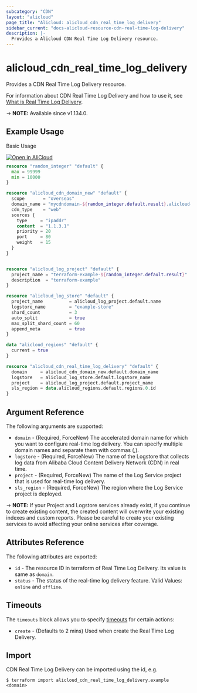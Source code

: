 ```yaml
---
subcategory: "CDN"
layout: "alicloud"
page_title: "Alicloud: alicloud_cdn_real_time_log_delivery"
sidebar_current: "docs-alicloud-resource-cdn-real-time-log-delivery"
description: |-
  Provides a Alicloud CDN Real Time Log Delivery resource.
---
```


# alicloud_cdn_real_time_log_delivery

Provides a CDN Real Time Log Delivery resource.

For information about CDN Real Time Log Delivery and how to use it, see [What is Real Time Log Delivery](https://www.alibabacloud.com/help/en/cdn/developer-reference/api-cdn-2018-05-10-createrealtimelogdelivery).

-> **NOTE:** Available since v1.134.0.

## Example Usage

Basic Usage

<div style="display: block;margin-bottom: 40px;"><div class="oics-button" style="float: right;position: absolute;margin-bottom: 10px;">
  <a href="https://api.aliyun.com/api-tools/terraform?resource=alicloud_cdn_real_time_log_delivery&exampleId=9af0da31-cfb9-c5b8-7648-ecb0cc0c7937f9281955&activeTab=example&spm=docs.r.cdn_real_time_log_delivery.0.9af0da31cf&intl_lang=EN_US" target="_blank">
    <img alt="Open in AliCloud" src="https://img.alicdn.com/imgextra/i1/O1CN01hjjqXv1uYUlY56FyX_!!6000000006049-55-tps-254-36.svg" style="max-height: 44px; max-width: 100%;">
  </a>
</div></div>

```terraform
resource "random_integer" "default" {
  max = 99999
  min = 10000
}

resource "alicloud_cdn_domain_new" "default" {
  scope       = "overseas"
  domain_name = "mycdndomain-${random_integer.default.result}.alicloud-provider.cn"
  cdn_type    = "web"
  sources {
    type     = "ipaddr"
    content  = "1.1.3.1"
    priority = 20
    port     = 80
    weight   = 15
  }
}


resource "alicloud_log_project" "default" {
  project_name = "terraform-example-${random_integer.default.result}"
  description  = "terraform-example"
}

resource "alicloud_log_store" "default" {
  project_name          = alicloud_log_project.default.name
  logstore_name         = "example-store"
  shard_count           = 3
  auto_split            = true
  max_split_shard_count = 60
  append_meta           = true
}

data "alicloud_regions" "default" {
  current = true
}

resource "alicloud_cdn_real_time_log_delivery" "default" {
  domain     = alicloud_cdn_domain_new.default.domain_name
  logstore   = alicloud_log_store.default.logstore_name
  project    = alicloud_log_project.default.project_name
  sls_region = data.alicloud_regions.default.regions.0.id
}
```

## Argument Reference

The following arguments are supported:

* `domain` - (Required, ForceNew) The accelerated domain name for which you want to configure real-time log delivery. You can specify multiple domain names and separate them with commas (,).
* `logstore` - (Required, ForceNew) The name of the Logstore that collects log data from Alibaba Cloud Content Delivery Network (CDN) in real time.
* `project` - (Required, ForceNew) The name of the Log Service project that is used for real-time log delivery.
* `sls_region` - (Required, ForceNew) The region where the Log Service project is deployed.

-> **NOTE:** If your Project and Logstore services already exist, if you continue to create existing content, the created content will overwrite your existing indexes and custom reports. Please be careful to create your existing services to avoid affecting your online services after coverage.

## Attributes Reference

The following attributes are exported:

* `id` - The resource ID in terraform of Real Time Log Delivery. Its value is same as `domain`.
* `status` - The status of the real-time log delivery feature. Valid Values: `online` and `offline`.

## Timeouts

The `timeouts` block allows you to specify [timeouts](https://www.terraform.io/docs/configuration-0-11/resources.html#timeouts) for certain actions:

* `create` - (Defaults to 2 mins) Used when create the Real Time Log Delivery.

## Import

CDN Real Time Log Delivery can be imported using the id, e.g.

```shell
$ terraform import alicloud_cdn_real_time_log_delivery.example <domain>
```
